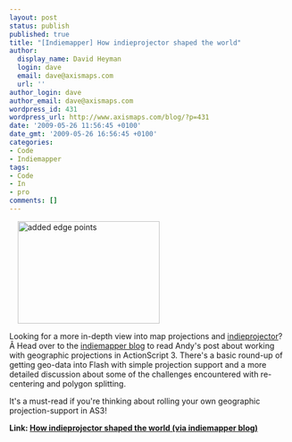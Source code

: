 ```yaml
---
layout: post
status: publish
published: true
title: "[Indiemapper] How indieprojector shaped the world"
author:
  display_name: David Heyman
  login: dave
  email: dave@axismaps.com
  url: ''
author_login: dave
author_email: dave@axismaps.com
wordpress_id: 431
wordpress_url: http://www.axismaps.com/blog/?p=431
date: '2009-05-26 11:56:45 +0100'
date_gmt: '2009-05-26 16:56:45 +0100'
categories:
- Code
- Indiemapper
tags:
- Code
- In
- pro
comments: []
---
```

<p><img class="alignright" style="margin-left: 15px;" title="added-edge-points" src="http://www.axismaps.com/blog/wp-content/uploads/2009/05/added-edge-points.png" alt="added edge points" width="254" height="183" /></p>
<p>Looking for a more in-depth view into map projections and <a href="http://indiemapper.com/projector.html">indieprojector</a>?Â Head over to the <a href="http://indiemapper.com/blog/">indiemapper blog</a> to read Andy's post about working with geographic projections in ActionScript 3. There's a basic round-up of getting geo-data into Flash with simple projection support and a more detailed discussion about some of the challenges encountered with re-centering and polygon splitting.</p>
<p>It's a must-read if you're thinking about rolling your own geographic projection-support in AS3!</p>
<p><strong>Link: </strong><a href="http://indiemapper.com/blog/2009/05/how-indieprojector-shaped-the-world/"><strong>How indieprojector shaped the world (via indiemapper blog)</strong></a></p>
